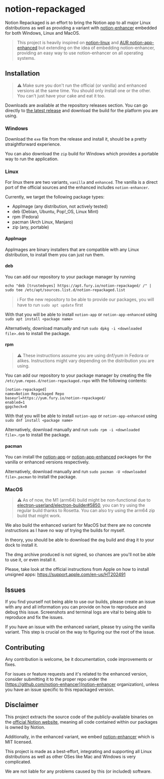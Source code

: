 # notion-repackaged

Notion Repackaged is an effort to bring the Notion app to all major Linux distributions as well as providing a variant with [notion-enhancer](https://github.com/notion-enhancer/notion-enhancer) embedded for both Windows, Linux and MacOS.

> This project is heavily inspired on [notion-linux](https://github.com/davidbailey00/notion-linux) and [AUR notion-app-enhanced](https://aur.archlinux.org/packages/notion-app-enhanced/) but extending on the idea of embedding notion-enhancer, providing an easy way to use notion-enhancer on all operating systems.

## Installation

> :warning: Make sure you don't run the official (or vanilla) and enhanced versions at the same time. You should only install one or the other. You can't just have your cake and eat it too.

Downloads are available at the repository releases section. 
You can go directly to [the latest release](https://github.com/notion-enhancer/notion-repackaged/releases/latest) and download the build for the platform you are using.

### Windows

Download the `exe` file from the release and install it, should be a pretty straightforward experience.

You can also download the `zip` build for Windows which provides a portable way to run the application.

### Linux

For linux there are two variants, `vanilla` and `enhanced`. The vanilla is a direct port of the official sources and the enhanced includes `notion-enhancer`.

Currently, we target the following package types:
- AppImage (any distribution, not actively tested)
- deb (Debian, Ubuntu, Pop!_OS, Linux Mint)
- rpm (Fedora)
- pacman (Arch Linux, Manjaro)
- zip (any, portable)

#### AppImage

AppImages are binary installers that are compatible with any Linux distribution, to install them you can just run them.

#### deb

You can add our repository to your package manager by running

```
echo "deb [trusted=yes] https://apt.fury.io/notion-repackaged/ /" | sudo tee /etc/apt/sources.list.d/notion-repackaged.list
```

> :information_source: For the new repository to be able to provide our packages, you will have to run `sudo apt update` first

With that you will be able to install `notion-app` or `notion-app-enhanced` using `sudo apt install <package name>`

Alternatively, download manually and run `sudo dpkg -i <downloaded file>.deb` to install the package.

#### rpm

> :warning: These instructions assume you are using dnf/yum in Fedora or alikes. Instructions might vary depending on the distribution you are using.

You can add our repository to your package manager by creating the file `/etc/yum.repos.d/notion-repackaged.repo` with the following contents:

```
[notion-repackaged]
name=Notion Repackaged Repo
baseurl=https://yum.fury.io/notion-repackaged/
enabled=1
gpgcheck=0
```

With that you will be able to install `notion-app` or `notion-app-enhanced` using `sudo dnf install <package name>`

Alternatively, download manually and run `sudo rpm -i <downloaded file>.rpm` to install the package.

#### pacman

You can install the [notion-app](https://aur.archlinux.org/packages/notion-app/) or [notion-app-enhanced](https://aur.archlinux.org/packages/notion-app-enhanced) packages for the vanilla or enhanced versions respectively.

Alternatively, download manually and run `sudo pacman -U <downloaded file>.pacman` to install the package.

### MacOS

> :warning: As of now, the M1 (arm64) build might be non-functional due to [electron-userland/electron-builder#5850](https://github.com/electron-userland/electron-builder/issues/5850), you can try using the regular build thanks to Rosetta. You can also try using the arm64 zip build that might work.

We also build the enhanced variant for MacOS but there are no concrete instructions as I have no way of trying the builds for myself.

In theory, you should be able to download the `dmg` build and drag it to your dock to install it.

The dmg archive produced is not signed, so chances are you'll not be able to use it, or even install it.

Please, take look at the official instructions from Apple on how to install unsigned apps: https://support.apple.com/en-us/HT202491

## Issues

If you find yourself not being able to use our builds, please create an issue with any and all information you can provide on how to reproduce and debug this issue. Screenshots and terminal logs are vital to being able to reproduce and fix the issues.

If you have an issue with the enhanced variant, please try using the vanilla variant. This step is crucial on the way to figuring our the root of the issue.

## Contributing

Any contribution is welcome, be it documentation, code improvements or fixes.

For issues or feature requests and it's related to the enhanced version, consider submitting it to the proper repo under the [https://github.com/notion-enhancer](notion-enhancer organization), unless you have an issue specific to this repackaged version.

## Disclaimer

This project extracts the source code of the publicly-available binaries on the [official Notion website](https://www.notion.so/desktop), meaning all code contained within our packages is owned by Notion.

Additionally, in the enhanced variant, we embed [notion-enhancer](https://github.com/notion-enhancer/notion-enhancer) which is MIT licensed.

This project is made as a best-effort, integrating and supporting all Linux distributions as well as other OSes like Mac and Windows is very complicated.

We are not liable for any problems caused by this (or included) software.
